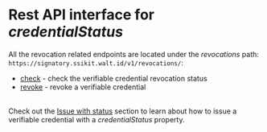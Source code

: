 # Rest API interface for _credentialStatus_

All the revocation related endpoints are located under the _revocations_ path:
`https://signatory.ssikit.walt.id/v1/revocations/`:
- [check](check-status.md) - check the verifiable credential revocation status
- [revoke](revoke.md) - revoke a verifiable credential

\
Check out the [Issue with status](/concepts/credential-statuses/issue-with-status.md) section to learn about
how to issue a verifiable credential with a _credentialStatus_ property.